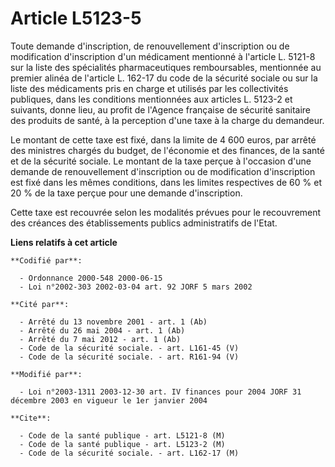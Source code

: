 # Article L5123-5

Toute demande d'inscription, de renouvellement d'inscription ou de modification d'inscription d'un médicament mentionné à
l'article L. 5121-8 sur la liste des spécialités pharmaceutiques remboursables, mentionnée au premier alinéa de l'article L.
162-17 du code de la sécurité sociale ou sur la liste des médicaments pris en charge et utilisés par les collectivités
publiques, dans les conditions mentionnées aux articles L. 5123-2 et suivants, donne lieu, au profit de l'Agence française de
sécurité sanitaire des produits de santé, à la perception d'une taxe à la charge du demandeur.

Le montant de cette taxe est fixé, dans la limite de 4 600 euros, par arrêté des ministres chargés du budget, de l'économie
et des finances, de la santé et de la sécurité sociale. Le montant de la taxe perçue à l'occasion d'une demande de
renouvellement d'inscription ou de modification d'inscription est fixé dans les mêmes conditions, dans les limites
respectives de 60 % et 20 % de la taxe perçue pour une demande d'inscription.

Cette taxe est recouvrée selon les modalités prévues pour le recouvrement des créances des établissements publics
administratifs de l'Etat.

**Liens relatifs à cet article**

	**Codifié par**:

	  - Ordonnance 2000-548 2000-06-15
	  - Loi n°2002-303 2002-03-04 art. 92 JORF 5 mars 2002

	**Cité par**:

	  - Arrêté du 13 novembre 2001 - art. 1 (Ab)
	  - Arrêté du 26 mai 2004 - art. 1 (Ab)
	  - Arrêté du 7 mai 2012 - art. 1 (Ab)
	  - Code de la sécurité sociale. - art. L161-45 (V)
	  - Code de la sécurité sociale. - art. R161-94 (V)

	**Modifié par**:

	  - Loi n°2003-1311 2003-12-30 art. IV finances pour 2004 JORF 31 décembre 2003 en vigueur le 1er janvier 2004

	**Cite**:

	  - Code de la santé publique - art. L5121-8 (M)
	  - Code de la santé publique - art. L5123-2 (M)
	  - Code de la sécurité sociale. - art. L162-17 (M)
